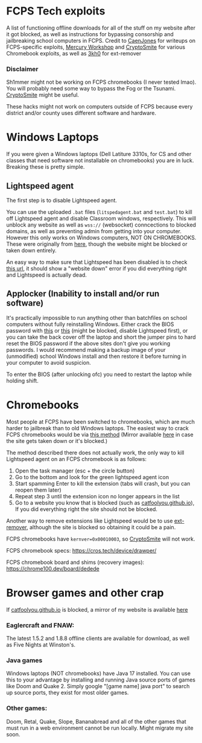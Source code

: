 # FCPS Tech exploits
A list of functioning offline downloads for all of the stuff on my website after it got blocked, as well as instructions for bypassing consorship and jailbreaking school computers in FCPS.
Credit to [CaenJones](https://github.com/CaenJones) for writeups on FCPS-specific exploits, [Mercury Workshop](https://mercurywork.shop/) and [CryptoSmite](https://github.com/FWSmasher/CryptoSmite) for various Chromebook exploits, as well as [3kh0](https://github.com/3kh0) for ext-remover

### Disclaimer

Sh1mmer might not be working on FCPS chromebooks (I never tested lmao). You will probably need some way to bypass the Fog or the Tsunami. [CryptoSmite](https://github.com/FWSmasher/CryptoSmite) might be useful.

These hacks might not work on computers outside of FCPS because every district and/or county uses different software and hardware.

# Windows Laptops
If you were given a Windows laptops (Dell Latiture 3310s, for CS and other classes that need software not installable on chromebooks) you are in luck. Breaking these is pretty simple.
## Lightspeed agent
The first step is to disable Lightspeed agent.

You can use the uploaded `.bat` files (`litspedagent.bat` and `test.bat`) to kill off Lightspeed agent and disable Classroom windows, respectively. This will unblock any website as well as `wss://` (websocket) conncections to blocked domains, as well as preventing admin from getting into your computer. However this only works on Windows computers, NOT ON CHROMEBOOKS. These were originally from [here](https://fcpsoff.github.io/lightspeed.html), though the website might be blocked or taken down entirely.

An easy way to make sure that Lightspeed has been disabled is to check [this url](https://localhost:6543/block), it should show a "website down" error if you did everything right and Lightspeed is actually dead.

## Applocker (Inability to install and/or run software)
It's practically impossible to run anything other than batchfiles on school computers without fully reinstalling Windows. Either crack the BIOS password with [this](https://bios-pw.org/) or [this](http://www.biospassword.net/) (might be blocked, disable Lightspeed first), or you can take the back cover off the laptop and short the jumper pins to hard reset the BIOS password if the above sites don't give you working passwords. I would recommend making a backup image of your (unmodified) school Windows install and then restore it before turning in your computer to avoid suspicion.

To enter the BIOS (after unlocking ofc) you need to restart the laptop while holding shift.

# Chromebooks
Most people at FCPS have been switched to chromebooks, which are much harder to jailbreak than to old Windows laptops. 
The easiest way to crack FCPS chromebooks would be via [this method](https://github.com/CaenJones/Chromebook-Testing/blob/main/README.md) (Mirror available [here](https://github.com/catfoolyou/Block-Bypass/blob/main/Chromebooks.md) in case the site gets taken down or it's blocked.)

The method described there does not actually work, the only way to kill Lightspeed agent on an FCPS chromebook is as follows:
1) Open the task manager (esc + the circle button)
2) Go to the bottom and look for the green lightspeed agent icon
3) Start spamming Enter to kill the extension (tabs will crash, but you can reopen them later)
4) Repeat step 3 until the extension icon no longer appears in the list
5) Go to a website you know that is blocked (such as [catfoolyou.github.io](https://catfoolyou.github.io)), If you did everything right the site should not be blocked.

Another way to remove extensions like Lightspeed would be to use [ext-remover](https://github.com/3kh0/ext-remover), although the site is blocked so obtaining it could be a pain.

FCPS chromebooks have `kernver=0x00010003`, so [CryptoSmite](https://github.com/FWSmasher/CryptoSmite) will not work.

FCPS chromebook specs:
https://cros.tech/device/drawper/

FCPS chromebook board and shims (recovery images):
https://chrome100.dev/board/dedede

# Browser games and other crap
If [catfoolyou.github.io](https://catfoolyou.github.io) is blocked, a mirror of my website is available [here](https://eldritchdev2.github.io/Website-v2/)
### Eaglercraft and FNAW:
The latest 1.5.2 and 1.8.8 offline clients are available for download, as well as Five Nights at Winston's.
### Java games
Windows laptops (NOT chromebooks) have Java 17 installed. You can use this to your advantage by installing and running Java source ports of games like Doom and Quake 2. 
Simply google "[game name] java port" to search up source ports, they exist for most older games.
### Other games:
Doom, Retal, Quake, Slope, Bananabread and all of the other games that must run in a web environment cannot be run locally. Might migrate my site soon.

